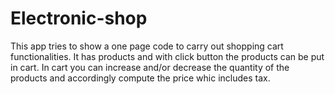 # Electronic-shop
This app tries to show a one page code to carry out shopping cart functionalities. It has products and with click button the products
can be put in cart. In cart you can increase and/or decrease the quantity of the products and accordingly compute the
price whic includes tax.

